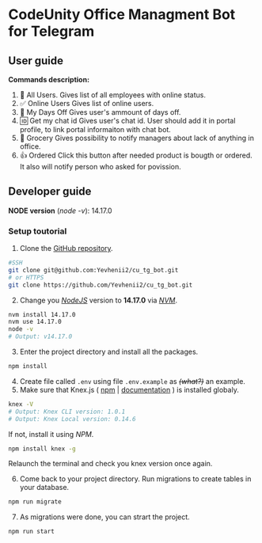 # CodeUnity Office Managment Bot for Telegram

## User guide

**Commands description:**

1. 👤 All Users.
   Gives list of all employees with online status.
2. ✅ Online Users
   Gives list of online users.
3. 🤟 My Days Off
   Gives user's ammount of days off.
4. 🆔 Get my chat id
   Gives user's chat id. User should add it in portal profile, to link portal informaiton with chat bot.
5. 👜 Grocery
   Gives possibility to notify managers about lack of anything in office.
6. 👍 Ordered
   Click this button after needed product is bougth or ordered. It also will notify person who asked for povission.

## Developer guide

**NODE version** (_node -v_): 14.17.0

### Setup toutorial

1. Clone the [GitHub repository](https://github.com/Yevhenii2/cu_tg_bot "GitHub repository").

```bash
#SSH
git clone git@github.com:Yevhenii2/cu_tg_bot.git
# or HTTPS
git clone https://github.com/Yevhenii2/cu_tg_bot.git
```

2. Change you _[NodeJS](https://nodejs.org/ "NodeJS")_ version to **14.17.0** via _[NVM](https://github.com/nvm-sh/nvm "NVM")_.

```bash
nvm install 14.17.0
nvm use 14.17.0
node -v
# Output: v14.17.0
```

3. Enter the project directory and install all the packages.

```bash
npm install
```

4. Create file called `.env` using file `.env.example` as ~~_(what?)_~~ an example.
5. Make sure that Knex.js ( [npm](https://www.npmjs.com/package/knex "npm") | [documentation](https://knexjs.org/ "documentation") ) is installed globaly.

```bash
knex -V
# Output: Knex CLI version: 1.0.1
# Output: Knex Local version: 0.14.6
```

If not, install it using _NPM_.

```bash
npm install knex -g
```

Relaunch the terminal and check you knex version once again.

6. Come back to your project directory. Run migrations to create tables in your database.

```bash
npm run migrate
```

7. As migrations were done, you can strart the project.

```bash
npm run start
```
